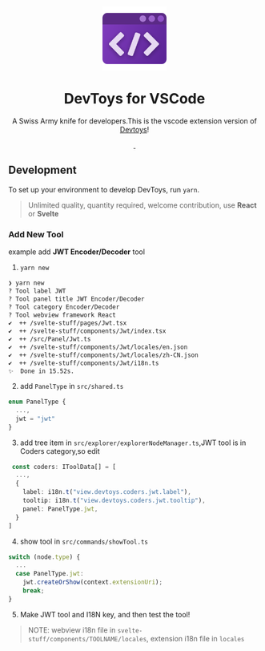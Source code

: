 <p align="center">
  <img width="128" align="center" src="media/icon.png">
</p>
<h1 align="center">
  DevToys for VSCode
</h1>
<p align="center">
  A Swiss Army knife for developers.This is the vscode extension version of <a href='https://github.com/veler/DevToys'>Devtoys</a>!
</p>
<p align="center">
  <a href="https://marketplace.visualstudio.com/items?itemName=kejun.devtoys">
    <img src="https://img.shields.io/visual-studio-marketplace/d/kejun.devtoys.svg?style=flat-square" alt="">
  </a>
  <a href="https://github.com/KeJunMao/vscode-devtoys/blob/master/LICENSE">
    <img src="https://img.shields.io/github/license/KeJunMao/vscode-devtoys.svg?style=flat-square" alt="">
  </a>
</p>

## Development

To set up your environment to develop DevToys, run `yarn`.

> Unlimited quality, quantity required, welcome contribution, use **React** or **Svelte**

### Add New Tool

example add **JWT Encoder/Decoder** tool

1. `yarn new`

```
❯ yarn new
? Tool label JWT
? Tool panel title JWT Encoder/Decoder
? Tool category Encoder/Decoder
? Tool webview framework React
✔  ++ /svelte-stuff/pages/Jwt.tsx
✔  ++ /svelte-stuff/components/Jwt/index.tsx
✔  ++ /src/Panel/Jwt.ts
✔  ++ /svelte-stuff/components/Jwt/locales/en.json
✔  ++ /svelte-stuff/components/Jwt/locales/zh-CN.json
✔  ++ /svelte-stuff/components/Jwt/i18n.ts
✨  Done in 15.52s.
```

2. add `PanelType` in `src/shared.ts`

```ts
enum PanelType {
  ...,
  jwt = "jwt"
}
```

3. add tree item in `src/explorer/explorerNodeManager.ts`,JWT tool is in Coders category,so edit

```ts
 const coders: IToolData[] = [
  ...,
  {
    label: i18n.t("view.devtoys.coders.jwt.label"),
    tooltip: i18n.t("view.devtoys.coders.jwt.tooltip"),
    panel: PanelType.jwt,
  }
]
```

4. show tool in `src/commands/showTool.ts`

```ts
switch (node.type) {
  ...
  case PanelType.jwt:
    jwt.createOrShow(context.extensionUri);
    break;
}
```

5. Make JWT tool and I18N key, and then test the tool!

> NOTE: webview i18n file in `svelte-stuff/components/TOOLNAME/locales`, extension i18n file in `locales`
